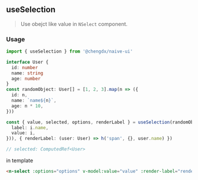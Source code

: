 ## useSelection
> Use obejct like value in `NSelect` component.

### Usage

```ts
import { useSelection } from '@chengdx/naive-ui'

interface User {
  id: number
  name: string
  age: number
}
const randomObject: User[] = [1, 2, 3].map(n => ({
  id: n,
  name: `name${n}`,
  age: n * 10,
}))

const { value, selected, options, renderLabel } = useSelection(randomObject.map(i => ({
  label: i.name,
  value: i,
})), { renderLabel: (user: User) => h('span', {}, user.name) })

// selected: ComputedRef<User>
```

in template
```html
<n-select :options="options" v-model:value="value" :render-label="renderlabel" />
```
